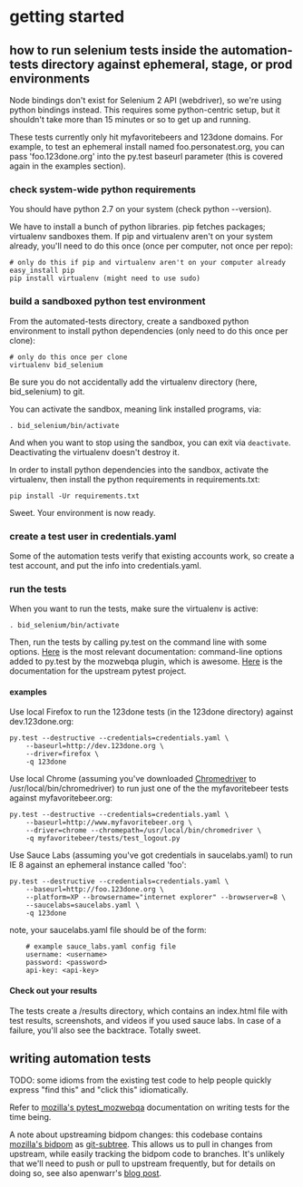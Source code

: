 getting started
===============

## how to run selenium tests inside the automation-tests directory against ephemeral, stage, or prod environments

Node bindings don't exist for Selenium 2 API (webdriver), so we're using python bindings instead. This requires some python-centric setup, but it shouldn't take more than 15 minutes or so to get up and running.

These tests currently only hit myfavoritebeers and 123done domains. For example, to test an ephemeral install named foo.personatest.org, you can pass 'foo.123done.org' into the py.test baseurl parameter (this is covered again in the examples section).

### check system-wide python requirements

You should have python 2.7 on your system (check python --version).

We have to install a bunch of python libraries. pip fetches packages; virtualenv sandboxes them. If pip and virtualenv aren't on your system already, you'll need to do this once (once per computer, not once per repo):

    # only do this if pip and virtualenv aren't on your computer already
    easy_install pip
    pip install virtualenv (might need to use sudo)

### build a sandboxed python test environment

From the automated-tests directory, create a sandboxed python environment to install python dependencies (only need to do this once per clone):

    # only do this once per clone
    virtualenv bid_selenium 

Be sure you do not accidentally add the virtualenv directory (here, bid_selenium) to git.

You can activate the sandbox, meaning link installed programs, via:

    . bid_selenium/bin/activate

And when you want to stop using the sandbox, you can exit via ```deactivate```. Deactivating the virtualenv doesn't destroy it.

In order to install python dependencies into the sandbox, activate the virtualenv, then install the python requirements in requirements.txt:

    pip install -Ur requirements.txt

Sweet. Your environment is now ready.

### create a test user in credentials.yaml

Some of the automation tests verify that existing accounts work, so create a test account, and put the info into credentials.yaml.

### run the tests

When you want to run the tests, make sure the virtualenv is active:

    . bid_selenium/bin/activate

Then, run the tests by calling py.test on the command line with some options. [Here](https://github.com/davehunt/pytest-mozwebqa) is the most relevant documentation: command-line options added to py.test by the mozwebqa plugin, which is awesome. [Here](http://pytest.org/latest/usage.html) is the documentation for the upstream pytest project.

#### examples

Use local Firefox to run the 123done tests (in the 123done directory) against dev.123done.org:

    py.test --destructive --credentials=credentials.yaml \
        --baseurl=http://dev.123done.org \
        --driver=firefox \
        -q 123done

Use local Chrome (assuming you've downloaded [Chromedriver](http://code.google.com/p/selenium/wiki/ChromeDriver) to /usr/local/bin/chromedriver) to run just one of the the myfavoritebeer tests against myfavoritebeer.org:

    py.test --destructive --credentials=credentials.yaml \
        --baseurl=http://www.myfavoritebeer.org \
        --driver=chrome --chromepath=/usr/local/bin/chromedriver \
        -q myfavoritebeer/tests/test_logout.py

Use Sauce Labs (assuming you've got credentials in saucelabs.yaml) to run IE 8 against an ephemeral instance called 'foo':

    py.test --destructive --credentials=credentials.yaml \
        --baseurl=http://foo.123done.org \
        --platform=XP --browsername="internet explorer" --browserver=8 \
        --saucelabs=saucelabs.yaml \
        -q 123done

note, your saucelabs.yaml file should be of the form:

        # example sauce_labs.yaml config file
        username: <username>
        password: <password>
        api-key: <api-key>

#### Check out your results
    
The tests create a /results directory, which contains an index.html file with test results, screenshots, and videos if you used sauce labs. In case of a failure, you'll also see the backtrace. Totally sweet.

## writing automation tests

TODO: some idioms from the existing test code to help people quickly express "find this" and "click this" idiomatically.

Refer to [mozilla's pytest_mozwebqa](https://github.com/davehunt/pytest-mozwebqa#writing-tests-for-pytest_mozwebqa) documentation on writing tests for the time being.

A note about upstreaming bidpom changes: this codebase contains [mozilla's bidpom](https://github.com/mozilla/bidpom) as [git-subtree](https://github.com/apenwarr/git-subtree/blob/master/git-subtree.txt). This allows us to pull in changes from upstream, while easily tracking the bidpom code to branches. It's unlikely that we'll need to push or pull to upstream frequently, but for details on doing so, see also apenwarr's [blog post](http://apenwarr.ca/log/?m=200904#30).

